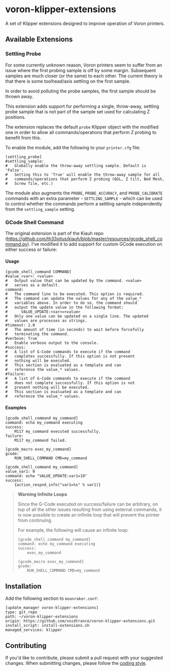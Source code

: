 # voron-klipper-extensions
A set of Klipper extensions designed to improve operation of Voron printers.

## Available Extensions
### Settling Probe
For some currently unknown reason, Voron printers seem to suffer from an issue
where the first probing sample is off by some margin. Subsequent samples are
much closer (or the same) to each other. The current theory is that there is
some toolhead/axis settling on the first sample.

In order to avoid polluting the probe samples, the first sample should be
thrown away.

This extension adds support for performing a single, throw-away, settling
probe sample that is not part of the sample set used for calculating Z
positions.

The extension replaces the default `probe` Klipper object with the modified
one in order to allow all commands/operations that perform Z probing to
benefit from this.

To enable the module, add the following to your `printer.cfg` file:

```gcode
[settling_probe]
#settling_sample:
#   Globally enable the throw-away settling sample. Default is 'False'.
#   Setting this to 'True' will enable the throw-away sample for all
#   commands/operations that perform Z probing (QGL, Z tilt, Bed Mesh,
#   Screw Tile, etc.)
```

The module also augments the `PROBE`, `PROBE_ACCURACY`, and `PROBE_CALIBRATE`
commands with an extra parameter - `SETTLING_SAMPLE` - which can be used to
control whether the commands perform a settling sample independently from the
`settling_sample` setting.

### GCode Shell Command
The original extension is part of the Kiauh repo
(https://github.com/th33xitus/kiauh/blob/master/resources/gcode_shell_command.py).
I've modified it to add support for custom GCode execution on either success
or failure:

#### Usage
```gcode
[gcode_shell_command COMMAND]
#value_<var>: <value>
#   Output value that can be updated by the command. <value>
#   serves as a default.
command:
#   The command line to be executed. This option is required.
#   The command can update the values for any of the value_*
#   variables above. In order to do so, the command should
#   output the update value in the following format:
#      VALUE_UPDATE:<var>=<value>
#   Only one value can be updated on a single line. The updated
#   values are processes as strings.
#timeout: 2.0
#   The amount of time (in seconds) to wait before forcefully
#   terminating the command.
#verbose: True
#   Enable verbose output to the console.
#success:
#   A list of G-Code commands to execute if the command
#   completes successfully. If this option is not present
#   nothing will be executed.
#   This section is evaluated as a template and can
#   reference the value_* values.
#failure:
#   A list of G-Code commands to execute if the command
#   does not complete successfully. If this option is not
#   present nothing will be executed.
#   This section is evaluated as a template and can
#   reference the value_* values.
```
#### Examples
```gcode
[gcode_shell_command my_command]
command: echo my_command executing
success:
    M117 my_command executed successfully.
failure:
    M117 my_command failed.

[gcode_macro exec_my_command]
gcode:
    RUN_SHELL_COMMAND CMD=my_command
```

```gcode
[gcode_shell_command my_command]
value_var1: 0
command: echo "VALUE_UPDATE:var1=10"
success:
    {action_respnd_info("var1=%s" % var1)}
```

> **Warning** **Infinite Loops**
>
> Since the G-Code executed on success/failure can be arbitrary, on top of
> all the other issues resulting from using external commands, it is now
> possible to create an infinite loop that will prevent the printer from
> continuing.
>
> For example, the following will cause an infinite loop:
>
> ```gcode
> [gcode_shell_command my_command]
> command: echo my_command executing
> success:
>     exec_my_command
> 
> [gcode_macro exec_my_command]
> gcode:
>     RUN_SHELL_COMMAND CMD=my_command
> ```

## Installation
Add the following section to `moonraker.conf`:
```
[update_manager voron-klipper-extensions]
type: git_repo
path: ~/voron-klipper-extensions
origin: https://github.com/voidtrance/voron-klipper-extensions.git
install_script: install-extensions.sh
managed_services: klipper
```

## Contributing
If you'd like to contribute, please submit a pull request with your suggested
changes. When submitting changes, please follow the [coding style](coding-style.md).